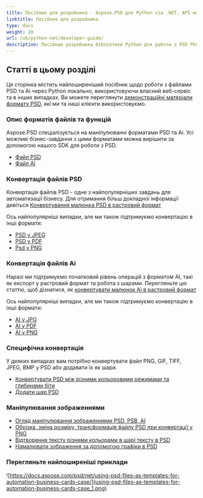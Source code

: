 ```yaml
---
title: Посібник для розробника - Aspose.PSD для Python via .NET. API маніпулювання файлами Photoshop та Illustrator
linktitle: Посібник для розробника
type: docs
weight: 20
url: /uk/python-net/developer-guide/
description: Посібник розробника бібліотеки Python для роботи з PSD Photoshop пояснює, як використовувати Python для роботи з файлами PSD і Ai локально, через власний веб-сервіс або в інших випадках.
---
```


## **Статті в цьому розділі**
Ця сторінка містить найпоширеніший посібник щодо роботи з файлами PSD та Ai через Python локально, використовуючи власний веб-сервіс та в інших випадках. Ви можете переглянути [демонстраційні матеріали формату PSD](/uk/psd/python-net/showcases/), які ми та наші клієнти використовуємо.

### **Опис форматів файлів та функцій**
Aspose.PSD спеціалізується на маніпулюванні форматами PSD та Ai. Усі можливі бізнес-завдання з цими форматами можна вирішити за допомогою нашого SDK для роботи з PSD.

- [Файл PSD](/uk/psd/net/psd-file/)
- [Файл AI](/uk/psd/net/ai-adobe-illustrator-format/)

### **Конвертація файлів PSD**
Конвертація файлів PSD - одне з найпопулярніших завдань для автоматизації бізнесу. Для отримання більш докладної інформації дивіться [Конвертування малюнка PSD в растровий формат](/uk/psd/python-net/converting-psd-image-to-raster-format/)

Ось найпопулярніші випадки, але ми також підтримуємо конвертацію в інші формати:

- [PSD у JPEG](/uk/psd/python-net/convert/psd-to-jpg/) 
- [PSD у PDF](/uk/psd/python-net/convert/psd-to-pdf/) 
- [Psd у PNG](/uk/psd/python-net/convert/psd-to-png/) 

### **Конвертація файлів Ai**
Наразі ми підтримуємо початковий рівень операцій з форматом AI, такі як експорт у растровий формат та робота з шарами. Перегляньте цю статтю, щоб дізнатися, як [конвертувати малюнок Ai в растровий формат](/uk/psd/python-net/ai-file-manipulation/)

Ось найпопулярніші випадки, але ми також підтримуємо конвертацію в інші формати:

- [AI у JPG](/uk/psd/python-net/convert/ai-to-jpg/) 
- [AI у PDF](/uk/psd/python-net/convert/ai-to-pdf/) 
- [AI у PNG](/uk/psd/python-net/convert/ai-to-png/)

### **Специфічна конвертація**
У деяких випадках вам потрібно конвертувати файл PNG, GIF, TIFF, JPEG, BMP у PSD або додавати їх як шари.

- [Конвертувати PSD між різними кольоровими режимами та глибинами біти](/uk/psd/python-net/bit-depth-color-mode-convert/)
- [Додати шар PSD](/uk/psd/python-net/add-layer-from-file-for-editing/)

### **Маніпулювання зображеннями**
- [Огляд маніпулювання зображеннями PSD, PSB, AI](/uk/psd/python-net/update-psd-psb-files-with-python/)
- [Обрізка, зміна розміру, трансформація файлу PSD при конвертації у PNG](/uk/psd/python-net/psd-layer-manipulation/)
- [Відтворення тексту різними кольорами в шарі тексту в PSD](/uk/psd/python-net/working-with-drawing-images/)
- [Намалювати зображення за допомогою графіки в PSD](/uk/psd/python-net/graphics-api/) 

### **Перегляньте найпоширеніші приклади**

![https://docs.aspose.com/psd/net/using-psd-files-as-templates-for-automation-business-cards-case/](using-psd-files-as-templates-for-automation-business-cards-case_1.png)
